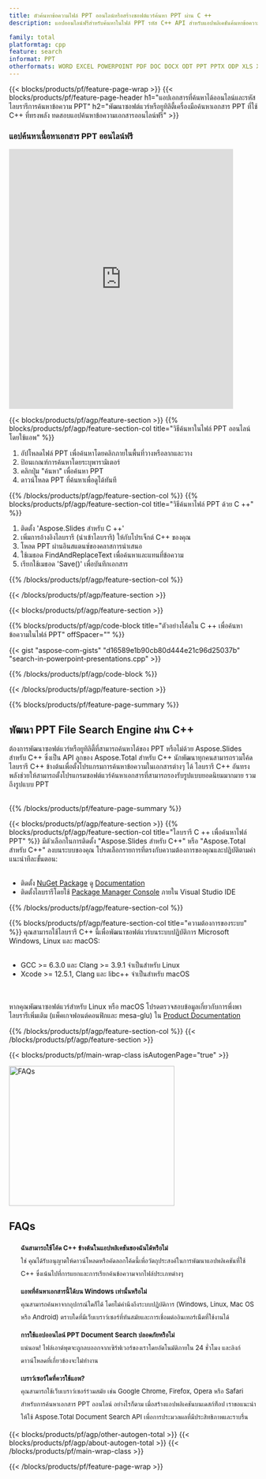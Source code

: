 ```yaml
---
title: ตัวค้นหาข้อความไฟล์ PPT ออนไลน์หรือสร้างซอฟต์แวร์ค้นหา PPT ผ่าน C ++
description: แอปออนไลน์ฟรีสำหรับค้นหาในไฟล์ PPT รหัส C++ API สำหรับแอปพลิเคชันค้นหาข้อความไฟล์ PPT

family: total
platformtag: cpp
feature: search
informat: PPT
otherformats: WORD EXCEL POWERPOINT PDF DOC DOCX ODT PPT PPTX ODP XLS XLSX ODS
---
```

{{< blocks/products/pf/feature-page-wrap >}}
{{< blocks/products/pf/feature-page-header h1="แอปเอกสารที่ค้นหาได้ออนไลน์และรหัสไลบรารีการค้นหาข้อความ PPT" h2="พัฒนาซอฟต์แวร์หรือยูทิลิตี้เครื่องมือค้นหาเอกสาร PPT ที่ใช้ C++ ที่ทรงพลัง ทดสอบแอปค้นหาข้อความเอกสารออนไลน์ฟรี" >}}


<div class="container-fluid agp-content bg-white aboutfile box-1 vh100 section nopbtm">
<div class=container>
<div class=row>
<div class="demobox tc col-md-12 padding-0">

<h3>แอปค้นหาเนื้อหาเอกสาร PPT ออนไลน์ฟรี</h3>

<iframe style="border: none; height: 526px;" scrolling="no" src="https://products.aspose.app/total/search/embed&h1&h2" id="child-iframe" width="90%"></iframe>

</div></div>
</div></div>

{{< blocks/products/pf/agp/feature-section >}}
{{% blocks/products/pf/agp/feature-section-col title="วิธีค้นหาในไฟล์ PPT ออนไลน์โดยใช้แอพ" %}}

1. อัปโหลดไฟล์ PPT เพื่อค้นหาโดยคลิกภายในพื้นที่วางหรือลากและวาง
1. ป้อนเกณฑ์การค้นหาโดยระบุพารามิเตอร์ 
1. คลิกปุ่ม "ค้นหา" เพื่อค้นหา PPT
1. ดาวน์โหลด PPT ที่ค้นหาเพื่อดูได้ทันที

{{% /blocks/products/pf/agp/feature-section-col %}}
{{% blocks/products/pf/agp/feature-section-col title="วิธีค้นหาไฟล์ PPT ด้วย C ++" %}}

1. ติดตั้ง 'Aspose.Slides สำหรับ C ++'
1. เพิ่มการอ้างอิงไลบรารี (นำเข้าไลบรารี) ให้กับโปรเจ็กต์ C++ ของคุณ
1. โหลด PPT ผ่านอินสแตนซ์ของคลาสการนำเสนอ
1. ใช้เมธอด FindAndReplaceText เพื่อค้นหาและแทนที่ข้อความ
1. เรียกใช้เมธอด 'Save()' เพื่อบันทึกเอกสาร

{{% /blocks/products/pf/agp/feature-section-col %}}

{{< /blocks/products/pf/agp/feature-section >}}


{{< blocks/products/pf/agp/feature-section >}}

{{% blocks/products/pf/agp/code-block title="ตัวอย่างโค้ดใน C ++ เพื่อค้นหาข้อความในไฟล์ PPT" offSpacer="" %}}

{{< gist "aspose-com-gists" "d16589e1b90cb80d444e21c96d25037b" "search-in-powerpoint-presentations.cpp" >}}

{{% /blocks/products/pf/agp/code-block %}}

{{< /blocks/products/pf/agp/feature-section >}}

{{% blocks/products/pf/feature-page-summary %}}


<h2>พัฒนา PPT File Search Engine ผ่าน C++</h2>

ต้องการพัฒนาซอฟต์แวร์หรือยูทิลิตี้ที่สามารถค้นหาได้ของ PPT หรือไม่ด้วย Aspose.Slides สำหรับ C++ ซึ่งเป็น API ลูกของ Aspose.Total สำหรับ C++ นักพัฒนาทุกคนสามารถรวมโค้ดไลบรารี C++ ข้างต้นเพื่อตั้งโปรแกรมการค้นหาข้อความในเอกสารต่างๆ ได้ ไลบรารี C++ อันทรงพลังช่วยให้สามารถตั้งโปรแกรมซอฟต์แวร์ค้นหาเอกสารที่สามารถรองรับรูปแบบยอดนิยมมากมาย รวมถึงรูปแบบ PPT<br /><br />

{{% /blocks/products/pf/feature-page-summary %}}

{{< blocks/products/pf/agp/feature-section >}}
{{% blocks/products/pf/agp/feature-section-col title="ไลบรารี C ++ เพื่อค้นหาไฟล์ PPT" %}}
มีตัวเลือกในการติดตั้ง "Aspose.Slides สำหรับ C++" หรือ "Aspose.Total สำหรับ C++" ลงบนระบบของคุณ โปรดเลือกรายการที่ตรงกับความต้องการของคุณและปฏิบัติตามคำแนะนำทีละขั้นตอน:<br /><br />

- ติดตั้ง [NuGet Package](https://www.nuget.org/packages/Aspose.Slides.Cpp/) ดู [Documentation](https://docs.aspose.com/slides/cpp/installation/#option-one-install-or-update-asposeslides-for-c-from-the-nuget-package-manager)
- ติดตั้งไลบรารีโดยใช้ [Package Manager Console](https://docs.aspose.com/slides/cpp/installation/#option-2-install-or-update-asposeslides-through-the-package-manager-console) ภายใน Visual Studio IDE


{{% /blocks/products/pf/agp/feature-section-col %}}

{{% blocks/products/pf/agp/feature-section-col title="ความต้องการของระบบ" %}}
คุณสามารถใช้ไลบรารี C++ นี้เพื่อพัฒนาซอฟต์แวร์บนระบบปฏิบัติการ Microsoft Windows, Linux และ macOS:<br /><br />

- GCC >= 6.3.0 และ Clang >= 3.9.1 จำเป็นสำหรับ Linux
- Xcode >= 12.5.1, Clang และ libc++ จำเป็นสำหรับ macOS

<br /><br />
หากคุณพัฒนาซอฟต์แวร์สำหรับ Linux หรือ macOS โปรดตรวจสอบข้อมูลเกี่ยวกับการพึ่งพาไลบรารีเพิ่มเติม (แพ็คเกจฟอนต์คอนฟิกและ mesa-glu) ใน [Product Documentation](https://docs.aspose.com/slides/cpp/system-requirements/)

{{% /blocks/products/pf/agp/feature-section-col %}}
{{< /blocks/products/pf/agp/feature-section >}}


{{< blocks/products/pf/main-wrap-class isAutogenPage="true" >}}

<style>.howtolist li{margin-right: 0!important;line-height: 26px;position: relative;margin-bottom: 10px;font-size: 13px;list-style-type: none;}</style>
<div class="col-md-12 tl bg-gray-dark howtolist section">
  <a class="anchor" name="faqpage"></a>
  <div class="container tl dflex" itemscope="" itemtype="https://schema.org/FAQPage">
      <div class="col-md-4 howtosectiongfx">
          <img class="social-panel-hide-on-mobile" src="https://www.groupdocs.cloud/templates/brand/images/groupdocs/conversion/groupdocs_conversion-brand.png" alt="FAQs" width="335" height="283">
      </div>
      <div class="howtosection col-md-8">
          <div>
              <h2>FAQs</h2>
                            <ul>
                  <li itemscope="" itemprop="mainEntity" itemtype="https://schema.org/Question">
                      <div>
                          <span itemprop="name"><b>ฉันสามารถใช้โค้ด C++ ข้างต้นในแอปพลิเคชันของฉันได้หรือไม่</b></span>
                      </div>
                      <div itemscope="" itemprop="acceptedAnswer" itemtype="https://schema.org/Answer">
                          <span itemprop="text">ใช่ คุณได้รับอนุญาตให้ดาวน์โหลดหรือคัดลอกโค้ดนี้เพื่อวัตถุประสงค์ในการพัฒนาแอปพลิเคชันที่ใช้ C++ ซึ่งเน้นไปที่การแยกและการเรียกค้นข้อความจากไฟล์ประเภทต่างๆ</span>
                      </div>
                  </li>
                  <li itemscope="" itemprop="mainEntity" itemtype="https://schema.org/Question">
                      <div>
                          <span itemprop="name"><b>แอพที่ค้นหาเอกสารนี้ได้บน Windows เท่านั้นหรือไม่</b></span>
                      </div>
                      <div itemscope="" itemprop="acceptedAnswer" itemtype="https://schema.org/Answer">
                          <span itemprop="text">คุณสามารถค้นหาจากอุปกรณ์ใดก็ได้ โดยไม่คำนึงถึงระบบปฏิบัติการ (Windows, Linux, Mac OS หรือ Android) ตราบใดที่มีเว็บเบราว์เซอร์ที่ทันสมัยและการเชื่อมต่ออินเทอร์เน็ตที่ใช้งานได้</span>
                      </div>
                  </li>
                  <li itemscope="" itemprop="mainEntity" itemtype="https://schema.org/Question">
                      <div>
                          <span itemprop="name"><b>การใช้แอปออนไลน์ PPT Document Search ปลอดภัยหรือไม่</b></span>
                      </div>
                      <div itemscope="" itemprop="acceptedAnswer" itemtype="https://schema.org/Answer">
                          <span itemprop="text">แน่นอน! ไฟล์เอาต์พุตจะถูกลบออกจากเซิร์ฟเวอร์ของเราโดยอัตโนมัติภายใน 24 ชั่วโมง และลิงก์ดาวน์โหลดที่เกี่ยวข้องจะไม่ทำงาน</span>
                      </div>
                  </li>                 
                  <li itemscope="" itemprop="mainEntity" itemtype="https://schema.org/Question">
                      <div>
                          <span itemprop="name"><b>เบราว์เซอร์ใดที่ควรใช้แอพ?</b></span>
                      </div>
                      <div itemscope="" itemprop="acceptedAnswer" itemtype="https://schema.org/Answer">
                          <span itemprop="text">คุณสามารถใช้เว็บเบราว์เซอร์ร่วมสมัย เช่น Google Chrome, Firefox, Opera หรือ Safari สำหรับการค้นหาเอกสาร PPT ออนไลน์ อย่างไรก็ตาม เมื่อสร้างแอปพลิเคชันบนเดสก์ท็อป เราขอแนะนำให้ใช้ Aspose.Total Document Search API เพื่อการประมวลผลที่มีประสิทธิภาพและราบรื่น</span>
                      </div>
                  </li>
              </ul>
          </div>
      </div>
  </div>

{{< blocks/products/pf/agp/other-autogen-total >}}
{{< blocks/products/pf/agp/about-autogen-total >}}
{{< /blocks/products/pf/main-wrap-class >}}

{{< /blocks/products/pf/feature-page-wrap >}}